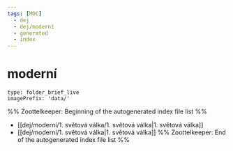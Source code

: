 ```yaml
---
tags: [MOC]
  - dej
  - dej/moderní
  - generated
  - index
---
```

# moderní
```ccard
type: folder_brief_live
imagePrefix: 'data/'
```
%% Zoottelkeeper: Beginning of the autogenerated index file list  %%
-  [[dej/moderní/1. světová válka/1. světová válka|1. světová válka]]
-  [[dej/moderní/1. světová válka|1. světová válka]]
%% Zoottelkeeper: End of the autogenerated index file list  %%

